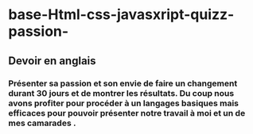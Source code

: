 # base-Html-css-javasxript-quizz-passion-

## Devoir en anglais 
### Présenter sa passion et son envie de faire un changement durant 30 jours et de montrer les résultats. Du coup nous avons profiter pour procéder à un langages basiques mais efficaces pour pouvoir présenter notre travail à moi et un de mes camarades .
